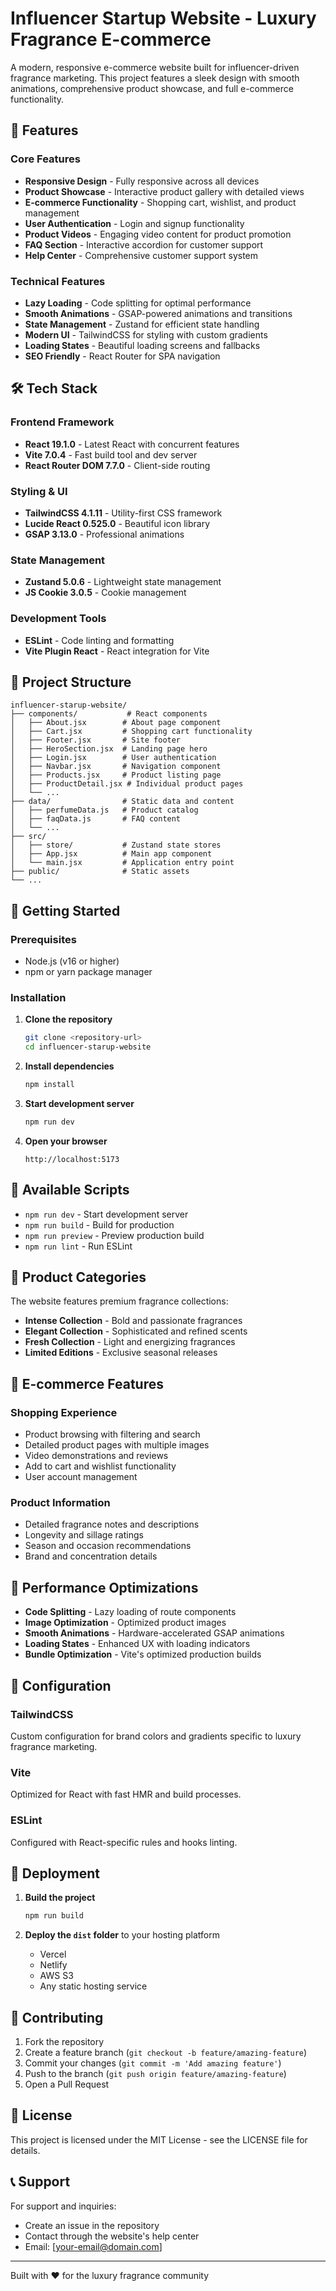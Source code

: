 # Influencer Startup Website - Luxury Fragrance E-commerce

A modern, responsive e-commerce website built for influencer-driven fragrance marketing. This project features a sleek design with smooth animations, comprehensive product showcase, and full e-commerce functionality.

## 🌟 Features

### Core Features
- **Responsive Design** - Fully responsive across all devices
- **Product Showcase** - Interactive product gallery with detailed views
- **E-commerce Functionality** - Shopping cart, wishlist, and product management
- **User Authentication** - Login and signup functionality
- **Product Videos** - Engaging video content for product promotion
- **FAQ Section** - Interactive accordion for customer support
- **Help Center** - Comprehensive customer support system

### Technical Features
- **Lazy Loading** - Code splitting for optimal performance
- **Smooth Animations** - GSAP-powered animations and transitions
- **State Management** - Zustand for efficient state handling
- **Modern UI** - TailwindCSS for styling with custom gradients
- **Loading States** - Beautiful loading screens and fallbacks
- **SEO Friendly** - React Router for SPA navigation

## 🛠️ Tech Stack

### Frontend Framework
- **React 19.1.0** - Latest React with concurrent features
- **Vite 7.0.4** - Fast build tool and dev server
- **React Router DOM 7.7.0** - Client-side routing

### Styling & UI
- **TailwindCSS 4.1.11** - Utility-first CSS framework
- **Lucide React 0.525.0** - Beautiful icon library
- **GSAP 3.13.0** - Professional animations

### State Management
- **Zustand 5.0.6** - Lightweight state management
- **JS Cookie 3.0.5** - Cookie management

### Development Tools
- **ESLint** - Code linting and formatting
- **Vite Plugin React** - React integration for Vite

## 📁 Project Structure

```
influencer-starup-website/
├── components/           # React components
│   ├── About.jsx        # About page component
│   ├── Cart.jsx         # Shopping cart functionality
│   ├── Footer.jsx       # Site footer
│   ├── HeroSection.jsx  # Landing page hero
│   ├── Login.jsx        # User authentication
│   ├── Navbar.jsx       # Navigation component
│   ├── Products.jsx     # Product listing page
│   ├── ProductDetail.jsx # Individual product pages
│   └── ...
├── data/                # Static data and content
│   ├── perfumeData.js   # Product catalog
│   ├── faqData.js       # FAQ content
│   └── ...
├── src/
│   ├── store/           # Zustand state stores
│   ├── App.jsx          # Main app component
│   └── main.jsx         # Application entry point
├── public/              # Static assets
└── ...
```

## 🚀 Getting Started

### Prerequisites
- Node.js (v16 or higher)
- npm or yarn package manager

### Installation

1. **Clone the repository**
   ```bash
   git clone <repository-url>
   cd influencer-starup-website
   ```

2. **Install dependencies**
   ```bash
   npm install
   ```

3. **Start development server**
   ```bash
   npm run dev
   ```

4. **Open your browser**
   ```
   http://localhost:5173
   ```

## 📱 Available Scripts

- `npm run dev` - Start development server
- `npm run build` - Build for production
- `npm run preview` - Preview production build
- `npm run lint` - Run ESLint

## 🎨 Product Categories

The website features premium fragrance collections:

- **Intense Collection** - Bold and passionate fragrances
- **Elegant Collection** - Sophisticated and refined scents
- **Fresh Collection** - Light and energizing fragrances
- **Limited Editions** - Exclusive seasonal releases

## 🛒 E-commerce Features

### Shopping Experience
- Product browsing with filtering and search
- Detailed product pages with multiple images
- Video demonstrations and reviews
- Add to cart and wishlist functionality
- User account management

### Product Information
- Detailed fragrance notes and descriptions
- Longevity and sillage ratings
- Season and occasion recommendations
- Brand and concentration details

## 🎯 Performance Optimizations

- **Code Splitting** - Lazy loading of route components
- **Image Optimization** - Optimized product images
- **Smooth Animations** - Hardware-accelerated GSAP animations
- **Loading States** - Enhanced UX with loading indicators
- **Bundle Optimization** - Vite's optimized production builds

## 🔧 Configuration

### TailwindCSS
Custom configuration for brand colors and gradients specific to luxury fragrance marketing.

### Vite
Optimized for React with fast HMR and build processes.

### ESLint
Configured with React-specific rules and hooks linting.

## 🚀 Deployment

1. **Build the project**
   ```bash
   npm run build
   ```

2. **Deploy the `dist` folder** to your hosting platform
   - Vercel
   - Netlify
   - AWS S3
   - Any static hosting service

## 🤝 Contributing

1. Fork the repository
2. Create a feature branch (`git checkout -b feature/amazing-feature`)
3. Commit your changes (`git commit -m 'Add amazing feature'`)
4. Push to the branch (`git push origin feature/amazing-feature`)
5. Open a Pull Request

## 📄 License

This project is licensed under the MIT License - see the LICENSE file for details.

## 📞 Support

For support and inquiries:
- Create an issue in the repository
- Contact through the website's help center
- Email: [your-email@domain.com]

---

Built with ❤️ for the luxury fragrance community
